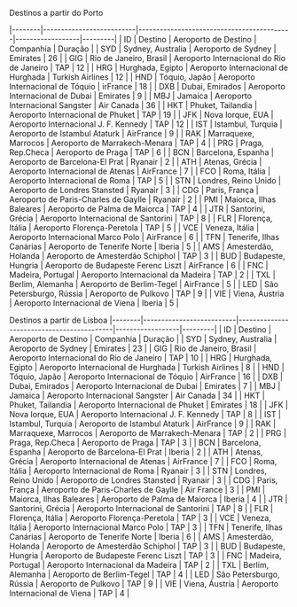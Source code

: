 Destinos a partir do Porto

|--------|--------------------------|-------------------------------------------|------------------|---------|
| ID     | Destino                  | Aeroporto de Destino                      | Companhia        | Duração |
| SYD    | Sydney, Australia        | Aeroporto de Sydney                       | Emirates         | 26      |
| GIG    | Rio de Janeiro, Brasil   | Aeroporto Internacional do Rio de Janeiro | TAP              | 12      |
| HRG    | Hurghada, Egipto         | Aeroporto Internacional de Hurghada       | Turkish Airlines | 12      |
| HND    | Tóquio, Japão            | Aeroporto Internacional de Tóquio         | irFrance         | 18      |
| DXB    | Dubai, Emirados          | Aeroporto Internacional de Dubai          | Emirates         | 9       |
| MBJ    | Jamaica                  | Aeroporto Internacional Sangster          | Air Canada       | 36      |
| HKT    | Phuket, Tailandia        | Aeroporto Internacional de Phuket         | TAP              | 19      |
| JFK    | Nova Iorque, EUA         | Aeroporto Internacional J. F. Kennedy     | TAP              | 12      |
| IST    | Istambul, Turquia        | Aeroporto de Istambul Ataturk             | AirFrance        | 9       |
| RAK    | Marraquexe, Marrocos     | Aeroporto de Marrakech-Menara             | TAP              | 4       |
| PRG    | Praga, Rep.Checa         | Aeroporto de Praga                        | TAP              | 6       |
| BCN    | Barcelona, Espanha       | Aeroporto de Barcelona-El Prat            | Ryanair          | 2       |
| ATH    | Atenas, Grécia           | Aeroporto Internacional de Atenas         | AirFrance        | 7       |
| FCO    | Roma, Itália             | Aeroporto Internacional de Roma           | TAP              | 5       |
| STN    | Londres, Reino Unido     | Aeroporto de Londres Stansted             | Ryanair          | 3       |
| CDG    | Paris, França            | Aeroporto de Paris-Charles de Gaylle      | Ryanair          | 2       |
| PMI    | Maiorca, Ilhas Baleares  | Aeroporto de Palma de Maiorca             | TAP              | 4       |
| JTR    | Santorini, Grécia        | Aeroporto Internacional de Santorini      | TAP              | 8       |
| FLR    | Florença, Itália         | Aeroporto Florença-Peretola               | TAP              | 5       |
| VCE    | Veneza, Itália           | Aeroporto Internacional Marco Polo        | AirFrance        | 6       |
| TFN    | Tenerife, Ilhas Canárias | Aeroporto de Tenerife Norte               | Iberia           | 5       |
| AMS    | Amesterdão, Holanda      | Aeroporto de Amesterdão Schiphol          | TAP              | 3       |
| BUD    | Budapeste, Hungria       | Aeroporto de Budapeste Ferenc Liszt       | AirFrance        | 6       |
| FNC    | Madeira, Portugal        | Aeroporto Internacional da Madeira        | TAP              | 2       |
| TXL    | Berlim, Alemanha         | Aeroporto de Berlim-Tegel                 | AirFrance        | 5       |
| LED    | São Petersburgo, Rússia  | Aeroporto de Pulkovo                      | TAP              | 9       |
| VIE    | Viena, Áustria           | Aeroporto Internacional de Viena          | Iberia           | 5       |

Destinos a partir de Lisboa
|--------|--------------------------|-------------------------------------------|------------------|---------|
| ID     | Destino                  | Aeroporto de Destino                      | Companhia        | Duração |
| SYD    | Sydney, Australia        | Aeroporto de Sydney                       | Emirates         | 23      |
| GIG    | Rio de Janeiro, Brasil   | Aeroporto Internacional do Rio de Janeiro | TAP              | 10      |
| HRG    | Hurghada, Egipto         | Aeroporto Internacional de Hurghada       | Turkish Airlines | 8       |
| HND    | Tóquio, Japão            | Aeroporto Internacional de Tóquio         | AirFrance        | 16      |
| DXB    | Dubai, Emirados          | Aeroporto Internacional de Dubai          | Emirates         | 7       |
| MBJ    | Jamaica                  | Aeroporto Internacional Sangster          | Air Canada       | 34      |
| HKT    | Phuket, Tailandia        | Aeroporto Internacional de Phuket         | Emirates         | 18      |
| JFK    | Nova Iorque, EUA         | Aeroporto Internacional J. F. Kennedy     | TAP              | 8       |
| IST    | Istambul, Turquia        | Aeroporto de Istambul Ataturk             | AirFrance        | 9       |
| RAK    | Marraquexe, Marrocos     | Aeroporto de Marrakech-Menara             | TAP              | 2       |
| PRG    | Praga, Rep.Checa         | Aeroporto de Praga                        | TAP              | 3       |
| BCN    | Barcelona, Espanha       | Aeroporto de Barcelona-El Prat            | Iberia           | 2       |
| ATH    | Atenas, Grécia           | Aeroporto Internacional de Atenas         | AirFrance        | 7       |
| FCO    | Roma, Itália             | Aeroporto Internacional de Roma           | Ryanair          | 3       |
| STN    | Londres, Reino Unido     | Aeroporto de Londres Stansted             | Ryanair          | 3       |
| CDG    | Paris, França            | Aeroporto de Paris-Charles de Gaylle      | Air France       | 3       |
| PMI    | Maiorca, Ilhas Baleares  | Aeroporto de Palma de Maiorca             | Iberia           | 4       |
| JTR    | Santorini, Grécia        | Aeroporto Internacional de Santorini      | TAP              | 8       |
| FLR    | Florença, Itália         | Aeroporto Florença-Peretola               | TAP              | 3       |
| VCE    | Veneza, Itália           | Aeroporto Internacional Marco Polo        | TAP              | 3       |
| TFN    | Tenerife, Ilhas Canárias | Aeroporto de Tenerife Norte               | Iberia           | 6       |
| AMS    | Amesterdão, Holanda      | Aeroporto de Amesterdão Schiphol          | TAP              | 3       |
| BUD    | Budapeste, Hungria       | Aeroporto de Budapeste Ferenc Liszt       | TAP              | 3       |
| FNC    | Madeira, Portugal        | Aeroporto Internacional da Madeira        | TAP              | 2       |
| TXL    | Berlim, Alemanha         | Aeroporto de Berlim-Tegel                 | TAP              | 4       |
| LED    | São Petersburgo, Rússia  | Aeroporto de Pulkovo                      | TAP              | 9       |
| VIE    | Viena, Áustria           | Aeroporto Internacional de Viena          | TAP              | 4       |